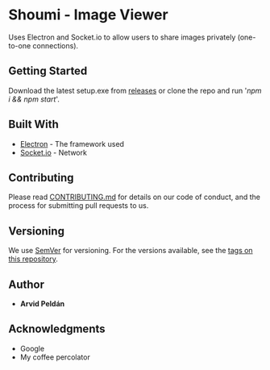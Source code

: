 # Shoumi - Image Viewer

Uses Electron and Socket.io to allow users to share images privately (one-to-one connections).

## Getting Started

Download the latest setup.exe from [releases](https://github.com/Peldan/imgviewer/releases) or clone the repo and run '_npm i && npm start_'.


## Built With

* [Electron](https://electronjs.org/) - The framework used
* [Socket.io](https://socket.io/) - Network

## Contributing

Please read [CONTRIBUTING.md](https://gist.github.com/PurpleBooth/b24679402957c63ec426) for details on our code of conduct, and the process for submitting pull requests to us.

## Versioning

We use [SemVer](http://semver.org/) for versioning. For the versions available, see the [tags on this repository](https://github.com/your/project/tags). 

## Author

* **Arvid Peldán**


## Acknowledgments

* Google
* My coffee percolator